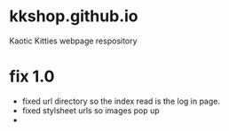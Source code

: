 # kkshop.github.io
Kaotic Kitties webpage respository 

# fix 1.0 
 * fixed url directory so the index read is the log in page.
 * fixed stylsheet urls so images pop up
 * 
